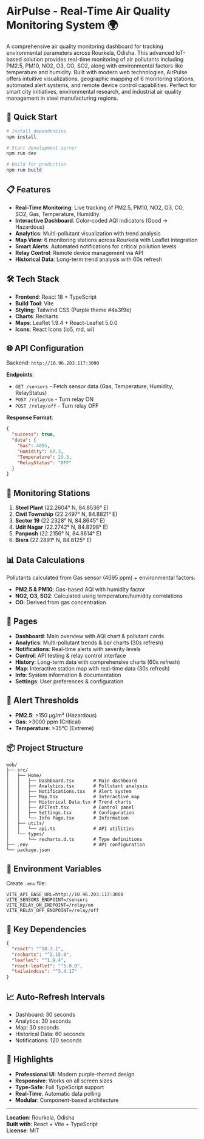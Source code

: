 # AirPulse - Real-Time Air Quality Monitoring System 🌍

A comprehensive air quality monitoring dashboard for tracking environmental parameters across Rourkela, Odisha. This advanced IoT-based solution provides real-time monitoring of air pollutants including PM2.5, PM10, NO2, O3, CO, SO2, along with environmental factors like temperature and humidity. Built with modern web technologies, AirPulse offers intuitive visualizations, geographic mapping of 6 monitoring stations, automated alert systems, and remote device control capabilities. Perfect for smart city initiatives, environmental research, and industrial air quality management in steel manufacturing regions.

## 🚀 Quick Start

```bash
# Install dependencies
npm install

# Start development server
npm run dev

# Build for production
npm run build
```

## 📋 Features

- **Real-Time Monitoring**: Live tracking of PM2.5, PM10, NO2, O3, CO, SO2, Gas, Temperature, Humidity
- **Interactive Dashboard**: Color-coded AQI indicators (Good → Hazardous)
- **Analytics**: Multi-pollutant visualization with trend analysis
- **Map View**: 6 monitoring stations across Rourkela with Leaflet integration
- **Smart Alerts**: Automated notifications for critical pollution levels
- **Relay Control**: Remote device management via API
- **Historical Data**: Long-term trend analysis with 60s refresh

## 🛠️ Tech Stack

- **Frontend**: React 18 + TypeScript
- **Build Tool**: Vite
- **Styling**: Tailwind CSS (Purple theme #4a3f9e)
- **Charts**: Recharts
- **Maps**: Leaflet 1.9.4 + React-Leaflet 5.0.0
- **Icons**: React Icons (io5, md, wi)

## 🌐 API Configuration

Backend: `http://10.96.203.117:3000`

**Endpoints**:
- `GET /sensors` - Fetch sensor data (Gas, Temperature, Humidity, RelayStatus)
- `POST /relay/on` - Turn relay ON
- `POST /relay/off` - Turn relay OFF

**Response Format**:
```json
{
  "success": true,
  "data": {
    "Gas": 4095,
    "Humidity": 68.3,
    "Temperature": 29.3,
    "RelayStatus": "OFF"
  }
}
```

## 📍 Monitoring Stations

1. **Steel Plant** (22.2604° N, 84.8536° E)
2. **Civil Township** (22.2497° N, 84.8821° E)
3. **Sector 19** (22.2328° N, 84.8645° E)
4. **Udit Nagar** (22.2742° N, 84.8298° E)
5. **Panposh** (22.2156° N, 84.8614° E)
6. **Bisra** (22.2891° N, 84.8125° E)

## 📊 Data Calculations

Pollutants calculated from Gas sensor (4095 ppm) + environmental factors:
- **PM2.5 & PM10**: Gas-based AQI with humidity factor
- **NO2, O3, SO2**: Calculated using temperature/humidity correlations
- **CO**: Derived from gas concentration

## 🎨 Pages

- **Dashboard**: Main overview with AQI chart & pollutant cards
- **Analytics**: Multi-pollutant trends & bar charts (30s refresh)
- **Notifications**: Real-time alerts with severity levels
- **Control**: API testing & relay control interface
- **History**: Long-term data with comprehensive charts (60s refresh)
- **Map**: Interactive station map with real-time data (30s refresh)
- **Info**: System information & documentation
- **Settings**: User preferences & configuration

## 🔔 Alert Thresholds

- **PM2.5**: >150 µg/m³ (Hazardous)
- **Gas**: >3000 ppm (Critical)
- **Temperature**: >35°C (Extreme)

## 📦 Project Structure

```
web/
├── src/
│   ├── Home/
│   │   ├── Dashboard.tsx       # Main dashboard
│   │   ├── Analytics.tsx       # Pollutant analysis
│   │   ├── Notifications.tsx   # Alert system
│   │   ├── Map.tsx             # Interactive map
│   │   ├── Historical Data.tsx # Trend charts
│   │   ├── APITest.tsx         # Control panel
│   │   ├── Settings.tsx        # Configuration
│   │   └── Info Page.tsx       # Information
│   ├── utils/
│   │   └── api.ts              # API utilities
│   └── types/
│       └── recharts.d.ts       # Type definitions
├── .env                        # API configuration
└── package.json
```

## 🔐 Environment Variables

Create `.env` file:
```env
VITE_API_BASE_URL=http://10.96.203.117:3000
VITE_SENSORS_ENDPOINT=/sensors
VITE_RELAY_ON_ENDPOINT=/relay/on
VITE_RELAY_OFF_ENDPOINT=/relay/off
```

## 🎯 Key Dependencies

```json
{
  "react": "^18.3.1",
  "recharts": "^2.15.0",
  "leaflet": "^1.9.4",
  "react-leaflet": "^5.0.0",
  "tailwindcss": "^3.4.17"
}
```

## 📈 Auto-Refresh Intervals

- Dashboard: 30 seconds
- Analytics: 30 seconds
- Map: 30 seconds
- Historical Data: 60 seconds
- Notifications: 120 seconds

## 🌟 Highlights

- **Professional UI**: Modern purple-themed design
- **Responsive**: Works on all screen sizes
- **Type-Safe**: Full TypeScript support
- **Real-Time**: Automatic data polling
- **Modular**: Component-based architecture

---

**Location**: Rourkela, Odisha  
**Built with**: React + Vite + TypeScript  
**License**: MIT
